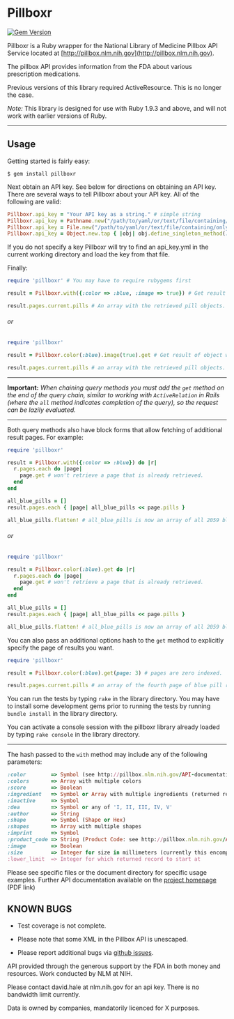 # Pillboxr

[![Gem Version](https://badge.fury.io/rb/pillboxr.png)](http://badge.fury.io/rb/pillboxr)

Pillboxr is a Ruby wrapper for the National Library of Medicine Pillbox API Service located at [http://pillbox.nlm.nih.gov](http://pillbox.nlm.nih.gov).

The pillbox API provides information from the FDA about various prescription medications.

Previous versions of this library required ActiveResource.  This is no longer the case.

*Note:* This library is designed for use with Ruby 1.9.3 and above, and will not work with earlier versions of Ruby.

***

## Usage

Getting started is fairly easy:

	$ gem install pillboxr

Next obtain an API key. See below for directions on obtaining an API key.  There are several ways to tell Pillboxr about your API key.  All of the following are valid:

```ruby
Pillboxr.api_key = "Your API key as a string." # simple string
Pillboxr.api_key = Pathname.new("/path/to/yaml/or/text/file/containing/only/api/key/as/string") # absolute or relative path
Pillboxr.api_key = File.new("/path/to/yaml/or/text/file/containing/only/api/key/as/string", "r") # file descriptor object
Pillboxr.api_key = Object.new.tap { |obj| obj.define_singleton_method(:key) { "Your API key string" } } # object that responds to 'key' method
```

If you do not specify a key Pillboxr will try to find an api_key.yml in the current working directory and load the key from that file.

Finally:

```ruby
require 'pillboxr' # You may have to require rubygems first

result = Pillboxr.with({:color => :blue, :image => true}) # Get result object with one page of blue pills with images.

result.pages.current.pills # An array with the retrieved pill objects.
```

###### or

```ruby
require 'pillboxr'

result = Pillboxr.color(:blue).image(true).get # Get result of object with one page of blue pills with images associated.

result.pages.current.pills # an array with the retrieved pill objects.
```

***

**Important:** *When chaining query methods you must add the `get` method on the end of the query chain, similar to working with `ActiveRelation` in Rails (where the `all` method indicates completion of the query), so the request can be lazily evaluated.*

***

Both query methods also have block forms that allow fetching of additional result pages. For example:

```ruby
require 'pillboxr'

result = Pillboxr.with({:color => :blue}) do |r|
  r.pages.each do |page|
    page.get # won't retrieve a page that is already retrieved.
  end
end

all_blue_pills = []
result.pages.each { |page| all_blue_pills << page.pills }

all_blue_pills.flatten! # all_blue_pills is now an array of all 2059 blue pills.
```

###### or

```ruby
require 'pillboxr'

result = Pillboxr.color(:blue).get do |r|
  r.pages.each do |page|
    page.get # won't retrieve a page that is already retrieved.
  end
end

all_blue_pills = []
result.pages.each { |page| all_blue_pills << page.pills }

all_blue_pills.flatten! # all_blue_pills is now an array of all 2059 blue pills.
```
You can also pass an additional options hash to the `get` method to explicitly specify the page of results you want.

```ruby
require 'pillboxr'

result = Pillboxr.color(:blue).get(page: 3) # pages are zero indexed.

result.pages.current.pills # an array of the fourth page of blue pill results.
```

You can run the tests by typing `rake` in the library directory.  You may have to install some development gems prior to running the tests by running `bundle install` in the library directory.

You can activate a console session with the pillboxr library already loaded by typing `rake console` in the library directory.

***

The hash passed to the `with` method may include any of the following parameters:

```ruby
:color        => Symbol (see http://pillbox.nlm.nih.gov/API-documentation.html)
:colors       => Array with multiple colors
:score        => Boolean
:ingredient   => Symbol or Array with multiple ingredients (returned results include all ingredients)
:inactive     => Symbol
:dea          => Symbol or any of 'I, II, III, IV, V'
:author       => String
:shape        => Symbol (Shape or Hex)
:shapes       => Array with multiple shapes
:imprint      => Symbol
:product_code => String (Product Code: see http://pillbox.nlm.nih.gov/API-documentation.html - must include the dash)
:image        => Boolean
:size         => Integer for size in millimeters (currently this encompasses a range of +/- 2 mm)
:lower_limit  => Integer for which returned record to start at
```

Please see specific files or the document directory for specific usage examples. Further API documentation available on the  [project homepage](http://pillbox.nlm.nih.gov/NLM_Pillbox_API_documentation_v2_2011.09.27.pdf) (PDF link)

## KNOWN BUGS

* Test coverage is not complete.

* Please note that some XML in the Pillbox API is unescaped.

* Please report additional bugs via [github issues](https://github.com/kgautreaux/pillboxr/issues).

API provided through the generous support by the FDA in both money and resources. Work conducted by NLM at NIH.

Please contact david.hale at nlm.nih.gov for an api key. There is no bandwidth limit currently.

Data is owned by companies, mandatorily licenced for X purposes.
